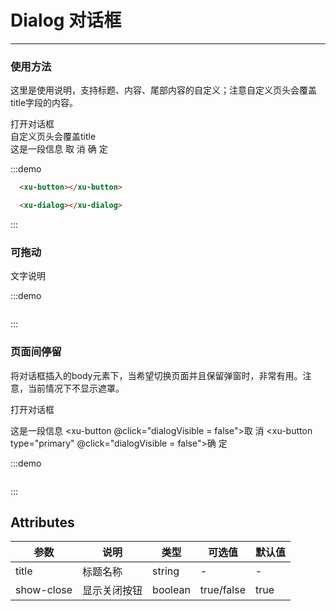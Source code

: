 # Dialog 对话框
<!-- {.md} -->

---
<!-- {.md} -->

### 使用方法
<!-- {.md} -->

这里是使用说明，支持标题、内容、尾部内容的自定义；注意自定义页头会覆盖title字段的内容。

<div class="demo-block">
  <xu-button type='text' @click="dialogVisible = true">打开对话框</xu-button>
  
  <xu-dialog title="提示" :visible.sync="dialogVisible" width="30%">
    <span slot="header">
      <div>自定义页头会覆盖title</div>
    </span>
    <span>这是一段信息</span>
    <span slot="footer" class="dialog-footer">
      <xu-button @click="dialogVisible = false">取 消</xu-button>
      <xu-button type="primary" @click="dialogVisible = false">确 定</xu-button>
    </span>
  </xu-dialog>
</div>

:::demo
```html
  <xu-button></xu-button>

  <xu-dialog></xu-dialog>

```
:::

### 可拖动
文字说明
<div class="demo-block"></div>

:::demo
```html

```

:::

### 页面间停留
将对话框插入的body元素下，当希望切换页面并且保留弹窗时，非常有用。注意，当前情况下不显示遮罩。

<div class="demo-block">
  <xu-button type='text' @click="dialogVisible = true">打开对话框</xu-button>
  
  <xu-dialog
    title="插入到body"
    :visible.sync="dialogVisible"
    width="30%"
    appendToBody>
    <span>这是一段信息</span>
    <span slot="footer" class="dialog-footer">
      <xu-button @click="dialogVisible = false">取 消</xu-button>
      <xu-button type="primary" @click="dialogVisible = false">确 定</xu-button>
    </span>
  </xu-dialog>
</div>

:::demo
```html

```

:::

## Attributes
<!-- {.md} -->
| 参数      | 说明    | 类型      | 可选值       | 默认值   |
|---------- |-------- |---------- |-------------  |-------- |
| title     | 标题名称  | string  | -          |    -     |
| show-close | 显示关闭按钮 | boolean | true/false | true |

<script>
  export default{
    data(){
      return {
        dialogVisible: false
      }
    },
    mounted(){
     
    }
  }
</script>
<style lang="scss">
  
</style>